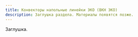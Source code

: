 ```yaml
---
title: Конвекторы напольные линейки ЭКО (ВКН ЭКО)
description: Заглушка раздела. Материалы появятся позже.
---
```


Заглушка.
